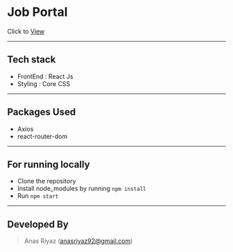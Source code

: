 # Job Portal

Click to [View](https://healer9.github.io/job-portal/#/)

---

## Tech stack

- FrontEnd : React Js
- Styling : Core CSS

---

## Packages Used

- Axios
- react-router-dom

---

## For running locally

- Clone the repository
- Install node_modules by running `npm install`
- Run `npm start`

---

## Developed By

> Anas Riyaz (anasriyaz92@gmail.com)
